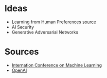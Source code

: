 # Ideas
* Learning from Human Preferences [source](https://blog.openai.com/deep-reinforcement-learning-from-human-preferences/)
* AI Security
* Generative Adversarial Networks

# Sources
* [Internation Conference on Machine Learning](https://2017.icml.cc/)
* [OpenAI](https://openai.com/research/)
